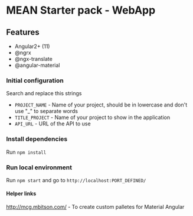 # MEAN Starter pack - WebApp

## Features

- Angular2+ (11)
- @ngrx
- @ngx-translate
- @angular-material

### Initial configuration

Search and replace this strings

- `PROJECT_NAME` - Name of your project, should be in lowercase and don't use "_" to separate words
- `TITLE_PROJECT` - Name of your project to show in the application
- `API_URL` - URL of the API to use

### Install dependencies

Run `npm install`

### Run local environment

Run `npm start`
and go to `http://localhost:PORT_DEFINED/`

#### Helper links

http://mcg.mbitson.com/ - To create custom palletes for Material Angular
